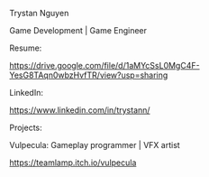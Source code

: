 Trystan Nguyen

Game Development | Game Engineer


Resume: 

https://drive.google.com/file/d/1aMYcSsL0MgC4F-YesG8TAqn0wbzHvfTR/view?usp=sharing


LinkedIn:

https://www.linkedin.com/in/trystann/


Projects:

Vulpecula: Gameplay programmer | VFX artist

https://teamlamp.itch.io/vulpecula

